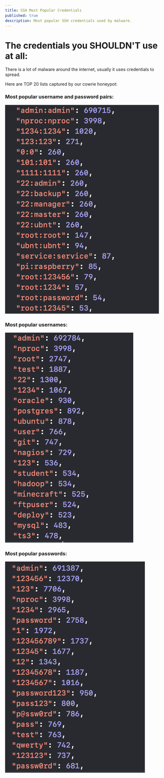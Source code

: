 ```yaml
---
title: SSH Most Popular Credentials
published: true
description: Most popular SSH credentials used by malware.
---
```


# The credentials you **SHOULDN'T** use at all:
There is a lot of malware around the internet, usually it uses credentials to spread.

Here are TOP 20 lists captured by our cowrie honeypot:

### Most popular username and password pairs:
![](https://github.com/tomasvanagas/S-in-IOT-stands-for-security/blob/master/pictures/top_userpass.png?raw=true)

### Most popular usernames:
![](https://github.com/tomasvanagas/S-in-IOT-stands-for-security/blob/master/pictures/top_username.png?raw=true)

### Most popular passwords:
![](https://github.com/tomasvanagas/S-in-IOT-stands-for-security/blob/master/pictures/top_password.png?raw=true)
